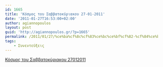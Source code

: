 ```yaml
---
id: 1665
title: 'Κόσμος του Σαββατοκύριακου 27-01-2011'
date: '2011-01-27T16:53:00+02:00'
author: agiannopoulos
layout: post
guid: 'http://agiannopoulos.gr/?p=1665'
permalink: /2011/01/27/%ce%ba%cf%8c%cf%83%ce%bc%ce%bf%cf%82-%cf%84%ce%bf%cf%85-%cf%83%ce%b1%ce%b2%ce%b2%ce%b1%cf%84%ce%bf%ce%ba%cf%8d%cf%81%ce%b9%ce%b1%ce%ba%ce%bf%cf%85-27-01-2011/
tags:
    - Συνεντεύξεις
---
```


[Κόσμος του Σαββατοκύριακου 27012011](/wp-content/uploads/2012/04/cebacf8ccf83cebccebfcf82-cf84cebfcf85-cf83ceb1ceb2ceb2ceb1cf84cebfcebacf8dcf81ceb9ceb1cebacebfcf85-27012011.doc)